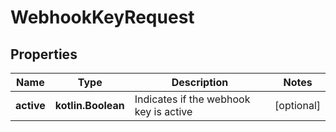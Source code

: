
# WebhookKeyRequest

## Properties
Name | Type | Description | Notes
------------ | ------------- | ------------- | -------------
**active** | **kotlin.Boolean** | Indicates if the webhook key is active |  [optional]




